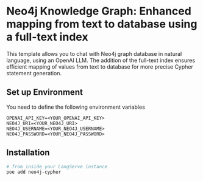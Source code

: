 # Neo4j Knowledge Graph: Enhanced mapping from text to database using a full-text index

This template allows you to chat with Neo4j graph database in natural language, using an OpenAI LLM.
The addition of the full-text index ensures efficient mapping of values from text to database for more precise Cypher statement generation.

## Set up Environment

You need to define the following environment variables

```
OPENAI_API_KEY=<YOUR_OPENAI_API_KEY>
NEO4J_URI=<YOUR_NEO4J_URI>
NEO4J_USERNAME=<YOUR_NEO4J_USERNAME>
NEO4J_PASSWORD=<YOUR_NEO4J_PASSWORD>
```

## Installation

```bash
# from inside your LangServe instance
poe add neo4j-cypher
```
